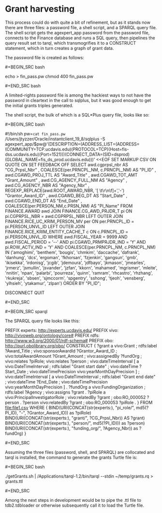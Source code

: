 # Grant harvesting

This process could do with quite a bit of refinement, but as it stands now there are three files: a password file, a shell script, and a SPARQL query file. The shell script gets the agexpert_app password from the password file, connects to the Finance database and runs a SQL query, then pipelines the query result set to tarql, which transmogrifies it to a CONSTRUCT statement, which in turn creates a graph of grant data.

The password file is created as follows:

#+BEGIN_SRC bash

echo <the password for the agexpert_app Oracle account> > fin_pass.pw
chmod 400 fin_pass.pw

#+END_SRC bash

A limited-rights password file is among the hackiest ways to not have the password in cleartext in the call to sqlplus, but it was good enough to get the initial grants triples generated.

The shell script, the bulk of which is a SQL*Plus query file, looks like so:

#+BEGIN_SRC bash

#!/bin/sh
pw=`cat fin_pass.pw`
/Users/jtyzzer/Oracle/instantclient_19_8/sqlplus -S agexpert_app/$pw@'(DESCRIPTION=(ADDRESS_LIST=(ADDRESS=(COMMUNITY=TCP.ucdavis.edu)(PROTOCOL=TCP)(Host=fis-dss.ucdavis.edu)(Port=1521)))(CONNECT_DATA=(SID=dsprod)(GLOBAL_NAME=fis_ds_prod.ucdavis.edu)))' <<EOF
SET MARKUP CSV ON QUOTE ON
SET FEEDBACK OFF
SELECT
     awd.cgprpsl_nbr AS "CG_Prpsl_Nbr"
    , COALESCE(per.PRNCPL_NM, c.PRNCPL_NM) AS "PI_ID"
    , awd.CGAWD_PROJ_TTL AS "Award_Title"
    , awd.CGAWD_TOT_AMT "Grant_Amount"
    , awd.CG_AGENCY_FULL_NM AS "Agency"
    , awd.CG_AGENCY_NBR AS "Agency_Nbr"
	, REGEXP_REPLACE(awd.ROOT_AWARD_NBR, '[ \t\r\n\f]+','-') "Grantor_Award_ID"
    , awd.CGAWD_BEG_DT AS "Start_Date"
    , awd.CGAWD_END_DT AS "End_Date"
    , COALESCE(per.PERSON_NM,c.PRSN_NM) AS "PI_Name"
FROM FINANCE.AWARD awd
JOIN FINANCE.CG_AWD_PRJDR_T pi
    ON pi.CGPRPSL_NBR = awd.CGPRPSL_NBR
LEFT OUTER JOIN FINANCE.RICE_UC_KRIM_PERSON_MV per
    ON per.PRNCPL_ID = pi.PERSON_UNVL_ID
LEFT OUTER JOIN FINANCE.RICE_KRIM_ENTITY_CACHE_T c
    ON c.PRNCPL_ID = pi.PERSON_UNVL_ID
WHERE awd.FISCAL_YEAR = 9999
    AND awd.FISCAL_PERIOD = '--'
    AND pi.CGAWD_PRMPRJDR_IND = 'Y'
    AND pi.ROW_ACTV_IND = 'Y'
    AND COALESCE(per.PRNCPL_NM, c.PRNCPL_NM) IN ('amoghimi', 'benthem', 'bougis', 'chmkim', 'daccache', 'dafrank', 'danhung', 'dcs', 'ergoman', 'fkhorsan', 'fzjenkin', 'gangsun', 'gmb', 'ikisekka', 'irdonisg', 'jcgib', 'jdemoura', 'jdfbayo', 'jkmason', 'jmearles', 'jrmerz', 'jsmullin', 'jsvander', 'jzfan', 'kkorn', 'mahamed', 'mgrismer', 'mleite', 'nnitin', 'npan', 'palarbi', 'pourreza', 'quinn', 'ramram', 'rhcastro', 'rhzhang', 'rkukreja', 'sbsen', 'sjmccorm', 'spgentry', 'sshong', 'tjeoh', 'vensberg', 'ylhsieh', 'ytakamur', 'zlpan')
ORDER BY "PI_ID";

DISCONNECT
QUIT

#+END_SRC

#+BEGIN_SRC sparql

The SPARQL query file looks like this:

PREFIX experts: <http://experts.ucdavis.edu/>
PREFIX vivo: <http://vivoweb.org/ontology/core#>
PREFIX rdfs: <http://www.w3.org/2000/01/rdf-schema#>
PREFIX obo: <http://purl.obolibrary.org/obo/>
CONSTRUCT {
	?grant
	   a vivo:Grant ;
	   rdfs:label ?Award_Title ;
	   vivo:sponsorAwardId ?Grantor_Award_ID ;
	   vivo:totalAwardAmount ?Grant_Amount ;
	   vivo:assignedBy ?fundOrg ;
	   vivo:relates ?piRole;
	   vivo:relates ?person ;
	   vivo:dateTimeInterval [ a vivo:DateTimeInterval ; rdfs:label "Grant start date" ; vivo:dateTime ?Start_Date ; vivo:dateTimePrecision vivo:yearMonthDayPrecision ] ;
	   vivo:dateTimeInterval [ a vivo:DateTimeInterval ; rdfs:label "Grant end date" ; vivo:dateTime ?End_Date ; vivo:dateTimePrecision vivo:yearMonthDayPrecision ] .
	?fundOrg
		a vivo:FundingOrganization ;
		rdfs:label ?Agency ;
		vivo:assigns ?grant .
	?piRole
		a vivo:PrincipalInvestigatorRole ;
		vivo:relatedBy ?grant ;
		obo:RO_000052 ?person .
	?person
		vivo:relatedBy ?grant ;
		obo:RO_000053 ?piRole .
}
FROM
	<file:file1.csv>
WHERE {
	BIND(URI(CONCAT(str(experts:), "pi_role/", md5(?PI_ID), "-", ?Grantor_Award_ID)) as ?piRole)
	BIND(URI(CONCAT(str(experts:), "grant/", ?CG_Prpsl_Nbr)) AS ?grant)
	BIND(URI(CONCAT(str(experts:), "person/", md5(?PI_ID))) as ?person)
	BIND(URI(CONCAT(str(experts:), "funding_org/", ?Agency_Nbr)) as ?fundOrg)
}

#+END_SRC

Assuming the three files (password, shell, and SPARQL) are collocated and tarql is installed, the command to generate the grants Turtle file is:

#+BEGIN_SRC bash

./getGrants.sh | /Applications/tarql-1.2/bin/tarql --stdin ~/temp/grants.rq > grants.ttl

#+END_SRC

Among the next steps in development would be to pipe the .ttl file to tdb2.tdbloader or otherwise subsequently call it to load the Turtle file.
